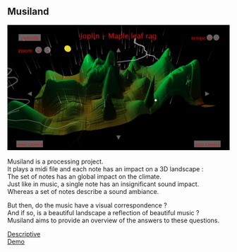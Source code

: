 ## Musiland ##

![Screenshot](screenshot.jpg)

Musiland is a processing project.  
It plays a midi file and each note has an impact on a 3D landscape :  
The set of notes has an global impact on the climate.  
Just like in music, a single note has an insignificant sound impact.  
Whereas a set of notes describe a sound ambiance.  

But then, do the music have a visual correspondence ?  
And if so, is a beautiful landscape a reflection of beautiful music ?  
Musiland aims to provide an overview of the answers to these questions.

[Descriptive](Musiland.pdf)  
[Demo](Musiland%20Demo.mp4)
